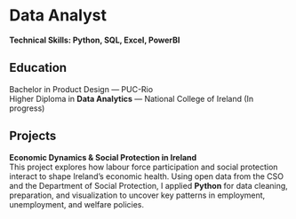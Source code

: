 # **Data Analyst** 
**Technical Skills: Python, SQL, Excel, PowerBI**

## Education
Bachelor in Product Design — PUC-Rio <br>
Higher Diploma in **Data Analytics** — National College of Ireland (In progress)

## Projects
**Economic Dynamics & Social Protection in Ireland**<br>
This project explores how labour force participation and social protection interact to shape Ireland’s economic health. Using open data from the CSO and the Department of Social Protection, I applied **Python** for data cleaning, preparation, and visualization to uncover key patterns in employment, unemployment, and welfare policies.

